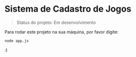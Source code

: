 # Sistema de Cadastro de Jogos

> Status do projeto: Em desenvolvimento

Para rodar este projeto na sua máquina, por favor digite:

```
node app.js
```
:)